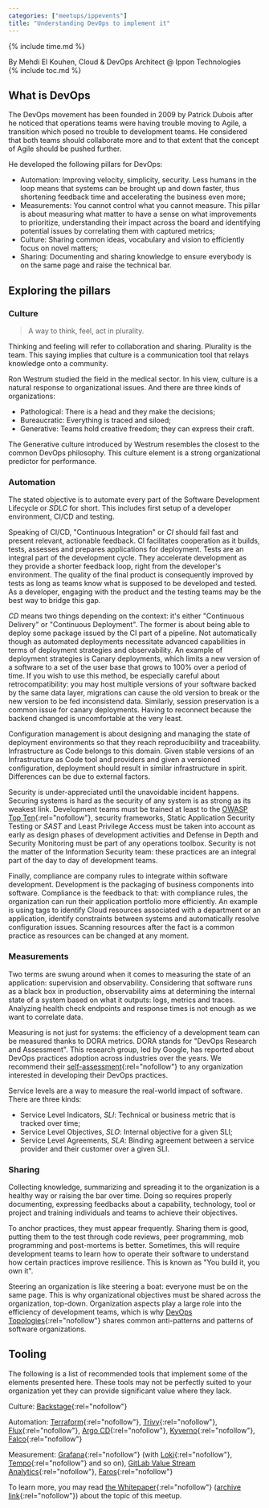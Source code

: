 ```yaml
---
categories: ["meetups/ippevents"]
title: "Understanding DevOps to implement it"
---
```


{% include time.md %}

By Mehdi El Kouhen, Cloud & DevOps Architect @ Ippon Technologies  
{% include toc.md %}

## What is DevOps

The DevOps movement has been founded in 2009 by Patrick Dubois after he noticed that operations teams were having
trouble moving to Agile, a transition which posed no trouble to development teams. He considered that both teams should
collaborate more and to that extent that the concept of Agile should be pushed further.

He developed the following pillars for DevOps:

- Automation: Improving velocity, simplicity, security. Less humans in the loop means that systems can be brought up and
  down faster, thus shortening feedback time and accelerating the business even more;
- Measurements: You cannot control what you cannot measure. This pillar is about measuring what matter to have a sense
  on what improvements to prioritize, understanding their impact across the board and identifying potential issues by
  correlating them with captured metrics;
- Culture: Sharing common ideas, vocabulary and vision to efficiently focus on novel matters;
- Sharing: Documenting and sharing knowledge to ensure everybody is on the same page and raise the technical bar.

## Exploring the pillars

### Culture

> A way to think, feel, act in plurality.

Thinking and feeling will refer to collaboration and sharing. Plurality is the team. This saying implies that culture is
a communication tool that relays knowledge onto a community.

Ron Westrum studied the field in the medical sector. In his view, culture is a natural response to organizational
issues. And there are three kinds of organizations:

- Pathological: There is a head and they make the decisions;
- Bureaucratic: Everything is traced and siloed;
- Generative: Teams hold creative freedom; they can express their craft.

The Generative culture introduced by Westrum resembles the closest to the common DevOps philosophy. This culture element is a strong organizational predictor for performance.

### Automation

The stated objective is to automate every part of the Software Development Lifecycle or _SDLC_ for short. This includes
first setup of a developer environment, CI/CD and testing.

Speaking of CI/CD, "Continuous Integration" or _CI_ should fail fast and present relevant, actionable feedback. CI
facilitates cooperation as it builds, tests, assesses and prepares applications for deployment. Tests are an integral
part of the development cycle. They accelerate development as they provide a shorter feedback loop, right from the
developer's environment. The quality of the final product is consequently improved by tests as long as teams know what
is supposed to be developed and tested. As a developer, engaging with the product and the testing teams may be the best
way to bridge this gap.

_CD_ means two things depending on the context: it's either "Continuous Delivery" or "Continuous Deployment". The former
is about being able to deploy some package issued by the CI part of a pipeline. Not automatically though as automated
deployments necessitate advanced capabilities in terms of deployment strategies and observability. An example of
deployment strategies is Canary deployments, which limits a new version of a software to a set of the user base that
grows to 100% over a period of time. If you wish to use this method, be especially careful about retrocompatibility: you
may host multiple versions of your software backed by the same data layer, migrations can cause the old version to break
or the new version to be fed inconsistend data. Similarly, session preservation is a common issue for canary
deployments. Having to reconnect because the backend changed is uncomfortable at the very least.

Configuration management is about designing and managing the state of deployment environments so that they reach
reproducibility and traceability. Infrastructure as Code belongs to this domain. Given stable versions of an
Infrastructure as Code tool and providers and given a versioned configuration, deployment should result in similar
infrastructure in spirit. Differences can be due to external factors.

Security is under-appreciated until the unavoidable incident happens. Securing systems is hard as the security of any
system is as strong as its weakest link. Development teams must be trained at least to the [OWASP Top Ten](https://owasp.org/www-project-top-ten/){:rel="nofollow"},
security frameworks, Static Application Security Testing or _SAST_ and Least Privilege Access must be taken into account
as early as design phases of development activities and Defense in Depth and Security Monitoring must be part of any
operations toolbox. Security is not the matter of the Information Security team: these practices are an integral part of
the day to day of development teams.

Finally, compliance are company rules to integrate within software development. Development is the packaging of business
components into software. Compliance is the feedback to that: with compliance rules, the organization can run their
application portfolio more efficiently. An example is using tags to identify Cloud resources associated with a
department or an application, identify constraints between systems and automatically resolve configuration issues.
Scanning resources after the fact is a common practice as resources can be changed at any moment.

### Measurements

Two terms are swung around when it comes to measuring the state of an application: supervision and observability.
Considering that software runs as a black box in production, observability aims at determining the internal state of a
system based on what it outputs: logs, metrics and traces. Analyzing health check endpoints and response times is not
enough as we want to correlate data.

Measuring is not just for systems: the efficiency of a development team can be measured thanks to DORA metrics. DORA
stands for "DevOps Research and Assessment". This research group, led by Google, has reported about DevOps practices
adoption across industries over the years. We recommend their [self-assessment](https://dora.dev/quickcheck/){:rel="nofollow"}
to any organization interested in developing their DevOps practices.

Service levels are a way to measure the real-world impact of software. There are three kinds:

- Service Level Indicators, _SLI_: Technical or business metric that is tracked over time;
- Service Level Objectives, _SLO_: Internal objective for a given SLI;
- Service Level Agreements, _SLA_: Binding agreement between a service provider and their customer over a given SLI.

### Sharing

Collecting knowledge, summarizing and spreading it to the organization is a healthy way or raising the bar over time.
Doing so requires properly documenting, expressing feedbacks about a capability, technology, tool or project and
training individuals and teams to achieve their objectives.

To anchor practices, they must appear frequently. Sharing them is good, putting them to the test through code reviews,
peer programming, mob programming and post-mortems is better. Sometimes, this will require development teams to learn
how to operate their software to understand how certain practices improve resilience. This is known as "You build it,
you own it".

Steering an organization is like steering a boat: everyone must be on the same page. This is why organizational
objectives must be shared across the organization, top-down. Organization aspects play a large role into the efficiency
of development teams, which is why [DevOps Topologies](https://web.devopstopologies.com/){:rel="nofollow"} shares common
anti-patterns and patterns of software organizations.

## Tooling

The following is a list of recommended tools that implement some of the elements presented here. These tools may not be
perfectly suited to your organization yet they can provide significant value where they lack.

Culture: [Backstage](https://backstage.io/){:rel="nofollow"}

Automation: [Terraform](https://www.terraform.io/){:rel="nofollow"}, [Trivy](https://trivy.dev/){:rel="nofollow"}, [Flux](https://fluxcd.io/){:rel="nofollow"},
[Argo CD](https://argoproj.github.io/cd/){:rel="nofollow"}, [Kyverno](https://kyverno.io/){:rel="nofollow"}, [Falco](https://falco.org/){:rel="nofollow"}

Measurement: [Grafana](https://grafana.com/){:rel="nofollow"} (with [Loki](https://grafana.com/oss/loki/){:rel="nofollow"},
[Tempo](https://grafana.com/oss/tempo/){:rel="nofollow"} and so on), [GitLab Value Stream Analytics](https://about.gitlab.com/stages-devops-lifecycle/value-stream-analytics/){:rel="nofollow"},
[Faros](https://www.faros.ai/){:rel="nofollow"}

To learn more, you may read [the Whitepaper](https://automation.ippon.tech/asset/74:livreblancdevops2022pdf){:rel="nofollow"} ([archive link](https://archive.is/3Ih8m){:rel="nofollow"}) about the topic of this meetup.
